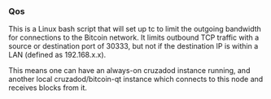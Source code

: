 ### Qos ###

This is a Linux bash script that will set up tc to limit the outgoing bandwidth for connections to the Bitcoin network. It limits outbound TCP traffic with a source or destination port of 30333, but not if the destination IP is within a LAN (defined as 192.168.x.x).

This means one can have an always-on cruzadod instance running, and another local cruzadod/bitcoin-qt instance which connects to this node and receives blocks from it.
